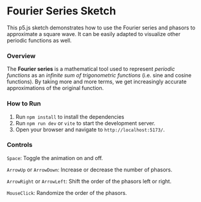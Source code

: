 # Fourier Series Sketch

This p5.js sketch demonstrates how to use the Fourier series and phasors to approximate a square wave. It can be easily
adapted to visualize other periodic functions as well.

### Overview

The **Fourier series** is a mathematical tool used to represent *periodic functions* as an *infinite sum of 
trigonometric functions* (i.e. sine and cosine functions). By taking more and more terms, we get increasingly accurate
approximations of the original function.

### How to Run

1. Run `npm install` to install the dependencies
2. Run `npm run dev` or `vite` to start the development server. 
3. Open your browser and navigate to `http://localhost:5173/`.

### Controls

`Space`: Toggle the animation on and off.

`ArrowUp` or `ArrowDown`: Increase or decrease the number of phasors.

`ArrowRight` or `ArrowLeft`: Shift the order of the phasors left or right.

`MouseClick`: Randomize the order of the phasors.
